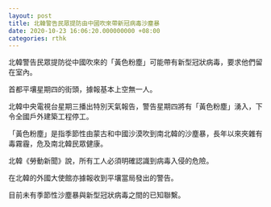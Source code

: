 ```yaml
---
layout: post
title: 北韓警告民眾提防由中國吹來帶新冠病毒沙塵暴
date: 2020-10-23 16:06:20.000000000 +08:00
categories: rthk
---
```


北韓警告民眾提防從中國吹來的「黃色粉塵」可能帶有新型冠狀病毒，要求他們留在室內。

首都平壤星期四的街頭，據報基本上空無一人。

北韓中央電視台星期三播出特別天氣報告，警告星期四將有「黃色粉塵」湧入，下令全國戶外建築工程停工。

「黃色粉塵」是指季節性由蒙古和中國沙漠吹到南北韓的沙塵暴，長年以來夾雜有毒霧霾，危及南北韓民眾健康。

北韓《勞動新聞》說，所有工人必須明確認識到病毒入侵的危險。

在北韓的外國大使館亦據報收到平壤當局發出的警告。

目前未有季節性沙塵暴與新型冠狀病毒之間的已知聯繫。
